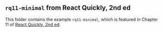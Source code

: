 ## `rq11-minimal` from React Quickly, 2nd ed

This folder contains the example `rq11-minimal`, which is featured in Chapter 11 of [React Quickly, 2nd ed](https://reactquickly.dev).
